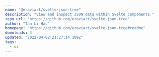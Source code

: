 ```yaml
---
name: "@eraviart/svelte-json-tree"
description: "View and inspect JSON data within Svelte components."
repo_url: "https://github.com/eraviart/svelte-json-tree"
author: "Tan Li Hau"
homepage: "https://github.com/eraviart/svelte-json-tree#readme"
downloads: 3
updated: "2022-04-02T21:27:14.109Z"
tags: 
  - ui
---
```

